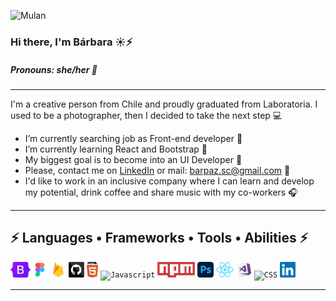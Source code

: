 ![Mulan](https://i.imgur.com/KIAZfrw.png)
###  Hi there, I'm Bárbara :sunny::zap:
##### Pronouns: she/her :purple_heart: 
---
I'm a creative person from Chile and proudly graduated from Laboratoria. I used to be a photographer, then I decided to take the next step :computer:

- I’m currently searching job as Front-end developer 🔭 
- I’m currently learning React and Bootstrap  🌱
- My biggest goal is to become into an UI Developer :gem:
- Please, contact me on [LinkedIn](https://www.linkedin.com/in/barbarasagredoc/)  or mail: barpaz.sc@gmail.com :speech_balloon:
- I'd like to work in an inclusive company where I can learn and develop my potential, drink coffee and share music with my co-workers :headphones: 

---

 ## :zap: Languages • Frameworks • Tools • Abilities :zap:

<code><img title="Bootstrap" height="25" src="https://raw.githubusercontent.com/barbarasagredo/barbarasagredo/main/IMAGES/BOOTSTRAP.png"></code>
<code><img title="Figma" height="25" src="https://raw.githubusercontent.com/barbarasagredo/barbarasagredo/main/IMAGES/FIGMA.png"></code>
<code><img title="Firebase" height="25" src="https://raw.githubusercontent.com/barbarasagredo/barbarasagredo/main/IMAGES/FIREBASE.png"></code>
<code><img title="Github" height="25" src="https://raw.githubusercontent.com/barbarasagredo/barbarasagredo/main/IMAGES/GITHUB.png"></code>
<code><img title="HTML" height="25" src="https://raw.githubusercontent.com/barbarasagredo/barbarasagredo/main/IMAGES/HTML.png"></code>
<code><img title="Javascript" height="25" src="https://raw.githubusercontent.com/barbarasagredo/barbarasagredo/main/IMAGES/JAVASCRIPT.png"></code>
<code><img title="Npm" height="25" src="https://raw.githubusercontent.com/barbarasagredo/barbarasagredo/main/IMAGES/NPM%20.png"></code>
<code><img title="Photoshop" height="25" src="https://raw.githubusercontent.com/barbarasagredo/barbarasagredo/main/IMAGES/PHOTOSHOP.png"></code>
<code><img title="React" height="25" src="https://raw.githubusercontent.com/barbarasagredo/barbarasagredo/main/IMAGES/REACT.png"></code>
<code><img title="VisualStudioCode" height="25" src="https://raw.githubusercontent.com/barbarasagredo/barbarasagredo/main/IMAGES/VISUALSTUDIOCODE.png"></code>
<code><img title="CSS" height="25" src="https://raw.githubusercontent.com/barbarasagredo/barbarasagredo/main/IMAGES/CSS.png"></code>
<code><img title="Linkedin" height="25" src="https://raw.githubusercontent.com/barbarasagredo/barbarasagredo/main/IMAGES/LINKEDIN.png"></code>

---
 